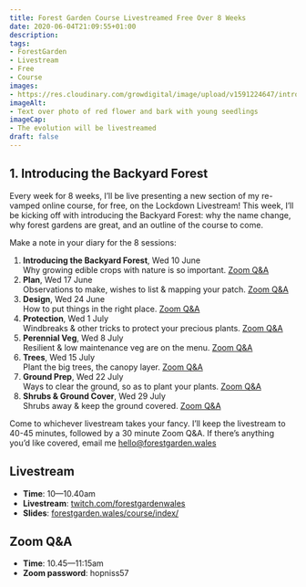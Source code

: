 ```yaml
---
title: Forest Garden Course Livestreamed Free Over 8 Weeks
date: 2020-06-04T21:09:55+01:00
description: 
tags: 
- ForestGarden
- Livestream
- Free
- Course
images: 
- https://res.cloudinary.com/growdigital/image/upload/v1591224647/introducing.jpg
imageAlt:
- Text over photo of red flower and bark with young seedlings
imageCap:
- The evolution will be livestreamed
draft: false
---
```


## 1. Introducing the Backyard Forest

Every week for 8 weeks, I’ll be live presenting a new section of my re-vamped online course, for free, on the Lockdown Livestream! This week, I’ll be kicking off with introducing the Backyard Forest: why the name change, why forest gardens are great, and an outline of the course to come.

Make a note in your diary for the 8 sessions:

1. **Introducing the Backyard Forest**, Wed 10 June<br>Why growing edible crops with nature is so important. [Zoom Q&A](https://us04web.zoom.us/j/73574875774?pwd=ZnVsWVA1djhHQnhzekJTazdqOThnUT09)
2. **Plan**, Wed 17 June<br>Observations to make, wishes to list & mapping your patch. [Zoom Q&A](https://us04web.zoom.us/j/77510642149?pwd=b0NKVHp3RkJ1NEVxV2FHTFl5SmY5UT09)
3. **Design**, Wed 24 June<br>How to put things in the right place. [Zoom Q&A](https://us04web.zoom.us/j/72739993556?pwd=Y2lSY2xiR2Z5cEtHSzZPOVI1eGoyUT09)
4. **Protection**, Wed 1 July<br>Windbreaks & other tricks to protect your precious plants. [Zoom Q&A](https://us04web.zoom.us/j/78438178121?pwd=cGVkMEhXcXNmU3dKekhiek5oWGhIQT09)
5. **Perennial Veg**, Wed 8 July<br>Resilient & low maintenance veg are on the menu. [Zoom Q&A](https://us04web.zoom.us/j/71241477134?pwd=eCt3U2Fpb1E1SWRZaTJmRkpEa0tZQT09)
6. **Trees**, Wed 15 July<br>Plant the big trees, the canopy layer. [Zoom Q&A](https://us04web.zoom.us/j/79821963982?pwd=cXZuQmpWeFNxaFpKVlpndkRuRVQxQT09)
7. **Ground Prep**, Wed 22 July<br>Ways to clear the ground, so as to plant your plants. [Zoom Q&A](https://us04web.zoom.us/j/72167629180?pwd=QU1ZdXhDRHh1VlNIYkl0SklNSTFNUT09)
8. **Shrubs & Ground Cover**, Wed 29 July<br>Shrubs away & keep the ground covered. [Zoom Q&A](https://us04web.zoom.us/j/77496886240?pwd=R2poUDZrSjNIemR0WXk0bHpBczdOQT09)

Come to whichever livestream takes your fancy. I’ll keep the livestream to 40-45 minutes, followed by a 30 minute Zoom Q&A. If there’s anything you’d like covered, email me <hello@forestgarden.wales>

## Livestream

* **Time**: 10—10.40am
* **Livestream**: [twitch.com/forestgardenwales](https://www.twitch.com/forestgardenwales)
* **Slides**: [forestgarden.wales/course/index/](https://www.forestgarden.wales/course/index/)

## Zoom Q&A

* **Time**: 10.45—11:15am
* **Zoom password**: hopniss57
